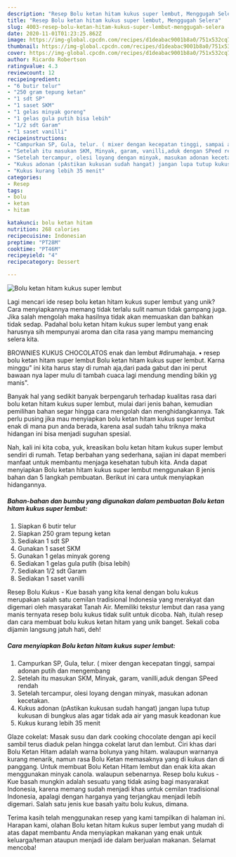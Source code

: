 ```yaml
---
description: "Resep Bolu ketan hitam kukus super lembut, Menggugah Selera"
title: "Resep Bolu ketan hitam kukus super lembut, Menggugah Selera"
slug: 4003-resep-bolu-ketan-hitam-kukus-super-lembut-menggugah-selera
date: 2020-11-01T01:23:25.862Z
image: https://img-global.cpcdn.com/recipes/d1deabac9001b8a0/751x532cq70/bolu-ketan-hitam-kukus-super-lembut-foto-resep-utama.jpg
thumbnail: https://img-global.cpcdn.com/recipes/d1deabac9001b8a0/751x532cq70/bolu-ketan-hitam-kukus-super-lembut-foto-resep-utama.jpg
cover: https://img-global.cpcdn.com/recipes/d1deabac9001b8a0/751x532cq70/bolu-ketan-hitam-kukus-super-lembut-foto-resep-utama.jpg
author: Ricardo Robertson
ratingvalue: 4.3
reviewcount: 12
recipeingredient:
- "6 butir telur"
- "250 gram tepung ketan"
- "1 sdt SP"
- "1 saset SKM"
- "1 gelas minyak goreng"
- "1 gelas gula putih bisa lebih"
- "1/2 sdt Garam"
- "1 saset vanilli"
recipeinstructions:
- "Campurkan SP, Gula, telur. ( mixer dengan kecepatan tinggi, sampai adonan putih dan mengembang"
- "Setelah itu masukan SKM, Minyak, garam, vanilli,aduk dengan SPeed rendah"
- "Setelah tercampur, olesi loyang dengan minyak, masukan adonan kecetakan."
- "Kukus adonan (pAstikan kukusan sudah hangat) jangan lupa tutup kukusan di bungkus alas agar tidak ada air yang masuk keadonan kue"
- "Kukus kurang lebih 35 menit"
categories:
- Resep
tags:
- bolu
- ketan
- hitam

katakunci: bolu ketan hitam 
nutrition: 268 calories
recipecuisine: Indonesian
preptime: "PT28M"
cooktime: "PT46M"
recipeyield: "4"
recipecategory: Dessert

---
```



![Bolu ketan hitam kukus super lembut](https://img-global.cpcdn.com/recipes/d1deabac9001b8a0/751x532cq70/bolu-ketan-hitam-kukus-super-lembut-foto-resep-utama.jpg)

Lagi mencari ide resep bolu ketan hitam kukus super lembut yang unik? Cara menyiapkannya memang tidak terlalu sulit namun tidak gampang juga. Jika salah mengolah maka hasilnya tidak akan memuaskan dan bahkan tidak sedap. Padahal bolu ketan hitam kukus super lembut yang enak harusnya sih mempunyai aroma dan cita rasa yang mampu memancing selera kita.

BROWNIES KUKUS CHOCOLATOS enak dan lembut #dirumahaja. • resep bolu ketan hitam super lembut Bolu ketan hitam kukus super lembut. Karna minggu&#34; ini kita harus stay di rumah aja,dari pada gabut dan ini perut bawaan nya laper mulu di tambah cuaca lagi mendung mending bikin yg manis&#34;.

Banyak hal yang sedikit banyak berpengaruh terhadap kualitas rasa dari bolu ketan hitam kukus super lembut, mulai dari jenis bahan, kemudian pemilihan bahan segar hingga cara mengolah dan menghidangkannya. Tak perlu pusing jika mau menyiapkan bolu ketan hitam kukus super lembut enak di mana pun anda berada, karena asal sudah tahu triknya maka hidangan ini bisa menjadi suguhan spesial.


Nah, kali ini kita coba, yuk, kreasikan bolu ketan hitam kukus super lembut sendiri di rumah. Tetap berbahan yang sederhana, sajian ini dapat memberi manfaat untuk membantu menjaga kesehatan tubuh kita. Anda dapat menyiapkan Bolu ketan hitam kukus super lembut menggunakan 8 jenis bahan dan 5 langkah pembuatan. Berikut ini cara untuk menyiapkan hidangannya.

<!--inarticleads1-->

##### Bahan-bahan dan bumbu yang digunakan dalam pembuatan Bolu ketan hitam kukus super lembut:

1. Siapkan 6 butir telur
1. Siapkan 250 gram tepung ketan
1. Sediakan 1 sdt SP
1. Gunakan 1 saset SKM
1. Gunakan 1 gelas minyak goreng
1. Sediakan 1 gelas gula putih (bisa lebih)
1. Sediakan 1/2 sdt Garam
1. Sediakan 1 saset vanilli


Resep Bolu Kukus - Kue basah yang kita kenal dengan bolu kukus merupakan salah satu cemilan tradisional Indonesia yang merakyat dan digemari oleh masyarakat Tanah Air. Memiliki tekstur lembut dan rasa yang manis ternyata resep bolu kukus tidak sulit untuk dicoba. Nah, itulah resep dan cara membuat bolu kukus ketan hitam yang unik banget. Sekali coba dijamin langsung jatuh hati, deh! 

<!--inarticleads2-->

##### Cara menyiapkan Bolu ketan hitam kukus super lembut:

1. Campurkan SP, Gula, telur. ( mixer dengan kecepatan tinggi, sampai adonan putih dan mengembang
1. Setelah itu masukan SKM, Minyak, garam, vanilli,aduk dengan SPeed rendah
1. Setelah tercampur, olesi loyang dengan minyak, masukan adonan kecetakan.
1. Kukus adonan (pAstikan kukusan sudah hangat) jangan lupa tutup kukusan di bungkus alas agar tidak ada air yang masuk keadonan kue
1. Kukus kurang lebih 35 menit


Glaze cokelat: Masak susu dan dark cooking chocolate dengan api kecil sambil terus diaduk pelan hingga cokelat larut dan lembut. Ciri khas dari Bolu Ketan Hitam adalah warna bolunya yang hitam. walaupun warnanya kurang menarik, namun rasa Bolu Ketan memasaknya yang di kukus dan di panggang. Untuk membuat Bolu Ketan Hitam lembut dan enak kita akan menggunakan minyak canola. walaupun sebenarnya. Resep bolu kukus - Kue basah mungkin adalah sesuatu yang tidak asing bagi masyarakat Indonesia, karena memang sudah menjadi khas untuk cemilan tradisional Indonesia, apalagi dengan harganya yang terjangkau menjadi lebih digemari. Salah satu jenis kue basah yaitu bolu kukus, dimana. 

Terima kasih telah menggunakan resep yang kami tampilkan di halaman ini. Harapan kami, olahan Bolu ketan hitam kukus super lembut yang mudah di atas dapat membantu Anda menyiapkan makanan yang enak untuk keluarga/teman ataupun menjadi ide dalam berjualan makanan. Selamat mencoba!
